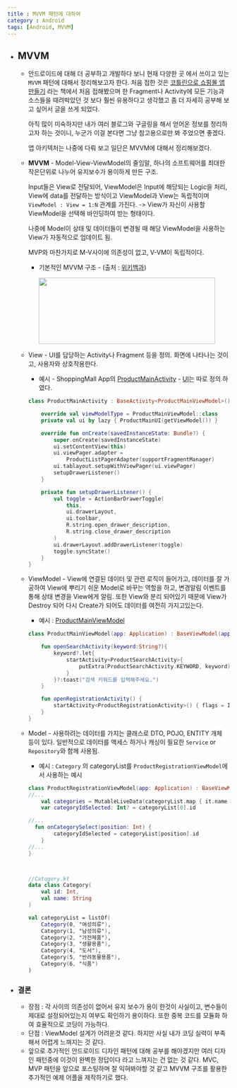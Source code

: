 ```yaml
---
title : MVVM 패턴에 대하여
category : Android
tags: [Android, MVVM]
---
```


- ## MVVM
  - 안드로이드에 대해 더 공부하고 개발하다 보니 현재 다양한 곳 에서 쓰이고 있는 `MVVM` 패턴에 대해서 정리해보고자 한다. 처음 접한 것은 [코틀린으로 쇼핑몰 앱 만들기](https://github.com/JJJoonngg/ShoppingMallAppExample) 라는 책에서 처음 접해봤으며 한 Fragment나 Activity에 모든 기능과 소스들을 때려박았던 것 보다 훨씬 유용하다고 생각했고 좀 더 자세히 공부해 보고 싶어서 글을 쓰게 되었다.

    아직 많이 미숙하지만 내가 여러 블로그와 구글링을 해서 얻어온 정보를 정리하고자 하는 것이니, 누군가 이걸 본다면 그냥 참고용으로만 봐 주었으면 좋겠다.

    

    앱 아키텍처는 나중에 다뤄 보고 일단은 MVVM에 대해서 정리해보겠다.

    

  - **MVVM** - Model-View-ViewModel의 줄임말, 하나의 소프트웨어를 최대한 작은단위로 나누어 유지보수가 용이하게 만든 구조.

    Input들은 View로 전달되어, ViewModel은 Input에 해당되는 Logic을 처리, View에 data를 전달하는 방식이고 ViewModel과 View는 독립적이며 `ViewModel : View = 1:N` 관계를 가진다. -> View가 자신이 사용할 ViewModel을 선택해 바인딩하여 받는 형태이다.

    나중에 Model이 상태 및 데이터들이 변경될 때 해당 ViewModel을 사용하는 View가 자동적으로 업데이트 됨.

    MVP와 마찬가지로 M-V사이에 의존성이 없고, V-VM이 독립적이다.

    

    - 기본적인 MVVM 구조 - (출처 : [위키백과](https://ko.wikipedia.org/wiki/%EB%AA%A8%EB%8D%B8-%EB%B7%B0-%EB%B7%B0%EB%AA%A8%EB%8D%B8))

      <img width= 400 height = 150 src = "https://user-images.githubusercontent.com/52276038/84480589-bef29c80-accf-11ea-916d-7b0ba282cbb2.png">

  - View - UI를 담당하는 Activity나 Fragment 등을 정의. 화면에 나타나는 것이고, 사용자와 상호작용한다.

    - 예시 - ShoppingMall App의 [ProductMainActivity](https://github.com/JJJoonngg/ShoppingMallAppExample/blob/master/Parayo/app/src/main/java/com/jjjoonngg/parayo/product/ProductMainActivity.kt) - [UI](https://github.com/JJJoonngg/ShoppingMallAppExample/blob/master/Parayo/app/src/main/java/com/jjjoonngg/parayo/product/ProductMainUI.kt)는 따로 정의 하였다.

    ```kotlin
    class ProductMainActivity : BaseActivity<ProductMainViewModel>() {
    
        override val viewModelType = ProductMainViewModel::class
        private val ui by lazy { ProductMainUI(getViewModel()) }
    
        override fun onCreate(savedInstanceState: Bundle?) {
            super.onCreate(savedInstanceState)
            ui.setContentView(this)
            ui.viewPager.adapter =
                ProductListPagerAdapter(supportFragmentManager)
            ui.tablayout.setupWithViewPager(ui.viewPager)
            setupDrawerListener()
        }
    
        private fun setupDrawerListener() {
            val toggle = ActionBarDrawerToggle(
                this,
                ui.drawerLayout,
                ui.toolbar,
                R.string.open_drawer_description,
                R.string.close_drawer_description
            )
            ui.drawerLayout.addDrawerListener(toggle)
            toggle.syncState()
        }
    }
    ```

    

  - ViewModel - View에 연결된 데이터 및 관련 로직이 들어가고, 데이터를 잘 가공하여 View에 뿌리기 쉬운 Model로 바꾸는 역할을 하고, 변경알림 이벤트를 통해 상태 변경을 View에게 알림. 또한 View와 분리 되어있기 때문에 View가 Destroy 되어 다시 Create가 되어도 데이터를 여전히 가지고있는다.

    - 예시 : [ProductMainViewModel](https://github.com/JJJoonngg/ShoppingMallAppExample/blob/master/Parayo/app/src/main/java/com/jjjoonngg/parayo/product/ProductMainViewModel.kt)

    ```kotlin
    class ProductMainViewModel(app: Application) : BaseViewModel(app) {
    
        fun openSearchActivity(keyword:String?){
            keyword?.let{
                startActivity<ProductSearchActivity>{
                    putExtra(ProductSearchActivity.KEYWORD, keyword)
                }
            }?:toast("검색 키워드를 입력해주세요.")
        }
    
        fun openRegistrationActivity() {
            startActivity<ProductRegistrationActivity>() { flags = Intent.FLAG_ACTIVITY_SINGLE_TOP }
        }
    }
    ```

    

  - Model - 사용하려는 데이터를 가지는 클래스로 DTO, POJO, ENTITY 개체 등이 있다. 일반적으로 데이터를 액세스 하거나 캐싱이 필요한 `Service` or `Repository`와 함께 사용됨.

    - 예시 : `Category` 의 categoryList를 `ProductRegistrationViewModel`에서 사용하는 예시

    ```kotlin
    class ProductRegistrationViewModel(app: Application) : BaseViewModel(app){
    //...
    	val categories = MutableLiveData(categoryList.map { it.name })
    	var categoryIdSelected: Int? = categoryList[0].id
    
    //...
      fun onCategorySelect(position: Int) {
            categoryIdSelected = categoryList[position].id
        }
    //...
    }
    
    
    
    //Catogory.kt
    data class Category(
        val id: Int,
        val name: String
    )
    
    val categoryList = listOf(
        Category(0, "여성의류"),
        Category(1, "남성의류"),
        Category(2, "가전제품"),
        Category(3, "생활용품"),
        Category(4, "도서"),
        Category(5, "반려동물용품"),
        Category(6, "식품")
    )
    ```



- ### **결론**

  - 장점 : 각 사이의 의존성이 없어서 유지 보수가 용이 한것이 사실이고, 변수들이 제대로 설정되어있는지 여부도 확인하기 용이하다. 또한 중복 코드를 모듈화 하여 효율적으로 코딩이 가능하다. 
  - 단점 : ViewModel 설계가 어려운것 같다. 하지만 사실 내가 코딩 실력이 부족해서 어렵게 느껴지는 것 같다. 
  - 앞으로 추가적인 안드로이드 디자인 패턴에 대해 공부를 해야겠지만 여러 디자인 패턴중에 이것이 완벽한 정답이다 라고 느껴지는 건 없는 것 같다. MVC, MVP 패턴을 앞으로 포스팅하며 잘 익혀봐야할 것 같고 MVVM 구조를 활용한 추가적인 예제 어플을 제작하기로 했다.